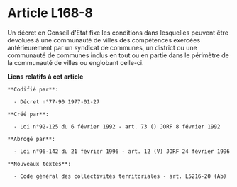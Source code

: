 # Article L168-8

Un décret en Conseil d'Etat fixe les conditions dans lesquelles peuvent être dévolues à une communauté de villes des
compétences exercées antérieurement par un syndicat de communes, un district ou une communauté de communes inclus en tout ou
en partie dans le périmètre de la communauté de villes ou englobant celle-ci.

**Liens relatifs à cet article**

	**Codifié par**:

	  - Décret n°77-90 1977-01-27

	**Créé par**:

	  - Loi n°92-125 du 6 février 1992 - art. 73 () JORF 8 février 1992

	**Abrogé par**:

	  - Loi n°96-142 du 21 février 1996 - art. 12 (V) JORF 24 février 1996

	**Nouveaux textes**:

	  - Code général des collectivités territoriales - art. L5216-20 (Ab)
